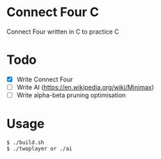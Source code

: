 # Connect Four C
Connect Four written in C to practice C

# Todo
- [X] Write Connect Four
- [ ] Write AI (https://en.wikipedia.org/wiki/Minimax)
- [ ] Write alpha-beta pruning optimisation

# Usage
```
$ ./build.sh
$ ./twoplayer or ./ai
```
